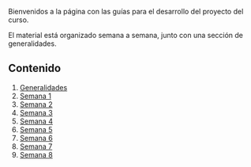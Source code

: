 Bienvenidos a la página con las guías para el desarrollo del proyecto del curso.

El material está organizado semana a semana, junto con una sección de generalidades.

## Contenido

1. [Generalidades](https://ticsw.github.io/mt1_guias_proyecto/generalidades)
2. [Semana 1](https://ticsw.github.io/mt1_guias_proyecto/semanas/semana1/semana1)
3. [Semana 2](https://ticsw.github.io/mt1_guias_proyecto/semanas/semanas/semana2/semana2)
4. [Semana 3](https://ticsw.github.io/mt1_guias_proyecto/semanas/semanas/semana3/semana3)
5. [Semana 4](https://ticsw.github.io/mt1_guias_proyecto/semanas/semanas/semana4/semana4)
6. [Semana 5](https://ticsw.github.io/mt1_guias_proyecto/semanas/semanas/semana5/semana5)
7. [Semana 6](https://ticsw.github.io/mt1_guias_proyecto/semanas/semana6/semana6)
8. [Semana 7](https://ticsw.github.io/mt1_guias_proyecto/semanas/semana7/semana7)
9. [Semana 8](https://ticsw.github.io/mt1_guias_proyecto/semanas/semana8/semana8)
